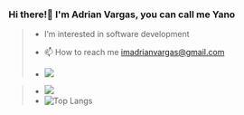 
### Hi there!👋 I'm Adrian Vargas, you can call me Yano

> -  I’m interested in software development
> - 📫 How to reach me imadrianvargas@gmail.com
>
> - ![](https://github-readme-streak-stats.herokuapp.com/?user=adrncrlvrgs&theme=python-dark&hide_border=false)<br/>

> - [![](https://visitcount.itsvg.in/api?id=adriyano04&label=Profile%20Views&color=0&icon=5&pretty=false)](https://visitcount.itsvg.in)
> - ![Top Langs](https://github-readme-stats.vercel.app/api/top-langs/?username=adrncrlvrgs&theme=python-dark&layout=compact)

